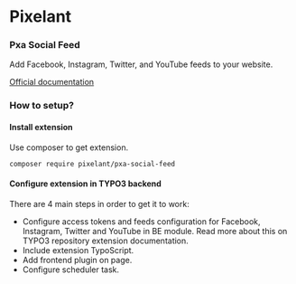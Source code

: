 # Pixelant #

### Pxa Social Feed ###

Add Facebook, Instagram, Twitter, and YouTube feeds to your website.

[Official documentation](https://docs.typo3.org/p/pixelant/pxa-social-feed/master/en-us/)

### How to setup? ###

#### Install extension

Use composer to get extension.

    composer require pixelant/pxa-social-feed

#### Configure extension in TYPO3 backend

There are 4 main steps in order to get it to work:

* Configure access tokens and feeds configuration for Facebook, Instagram, Twitter and YouTube in BE module.  Read more about this on TYPO3 repository extension documentation.
* Include extension TypoScript.
* Add frontend plugin on page.
* Configure scheduler task.

